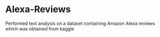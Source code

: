 # Alexa-Reviews
Performed text analysis on a dataset containing Amazon Alexa reviews which was obtained from kaggle
